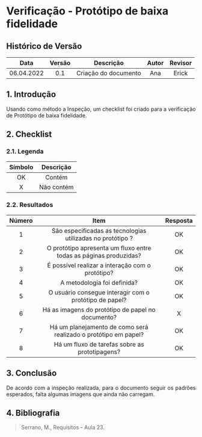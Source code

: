 # Verificação - Protótipo de baixa fidelidade


## Histórico de Versão

|  Data  | Versão | Descrição | Autor | Revisor |
| :----: | :----: | :-------: | :---: | :----:  |
| 06.04.2022 | 0.1 | Criação do documento | Ana | Erick |

## 1. Introdução
<p style="text-align: justify;">Usando como método a Inspeção, um checklist foi criado para a verificação de Protótipo de baixa fidelidade.
</p>

## 2. Checklist

### 2.1. Legenda

| Símbolo | Descrição |
| :-----: | :-------: |
| OK  | Contém  |
| X | Não contém  |

### 2.2. Resultados

| Número | Item | Resposta |
|:----:|:----:|:----:|
|1|São especificadas as tecnologias utilizadas no protótipo ?|OK|
|2|O protótipo apresenta um fluxo entre todas as páginas produzidas?|OK|
|3|É possível realizar a interação com o protótipo?|OK|
|4|A metodologia foi definida?|OK|
|5|O usuário consegue interagir com o protótipo de papel?|OK|
|6|Há as imagens do protótipo de papel no documento?|X|
|7|Há um planejamento de como será realizado o protótipo em papel?|OK|
|8|Há um fluxo de tarefas sobre as prototipagens?|OK|

## 3. Conclusão
<p style="text-align: justify;">De acordo com a inspeção realizada, para o documento seguir os padrões esperados, falta algumas imagens que ainda não carregam.
</p>

## 4. Bibliografia
> Serrano, M., Requisitos - Aula 23.